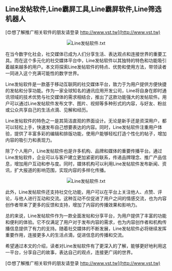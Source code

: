 ## **Line发帖软件,Line霸屏工具,Line霸屏软件,Line筛选机器人**

[😍想了解推广相关软件的朋友请登录 http://www.vst.tw](http://www.vst.tw)

 <center><img src="https://vst.tw/MP4/tuiguang/png/8.png" alt="Line发帖软件.txt"></center>

在当今数字化社会，社交媒体已成为人们分享生活、表达观点和连接世界的重要工具。而在这个多元化的社交媒体平台中，Line发帖软件以其独特的特色和功能吸引着越来越多的用户。本文将探索Line发帖软件的特点、优势和使用方法，带领读者一同进入这个充满可能性的数字世界。

Line发帖软件是一款基于移动互联网的社交媒体平台，致力于为用户提供方便快捷的发帖和分享功能。作为一家全球知名的通讯应用开发公司，Line将自身在即时通讯领域的技术优势与社交媒体的需求相结合，推出了这款功能强大的发帖软件。用户可以通过Line发帖软件发布文字、图片、视频等多种形式的内容，与好友、粉丝或公众共享自己的生活点滴、见解和经历。

Line发帖软件的特色之一是其简洁直观的界面设计。无论是新手还是资深用户，都可以轻松上手，快速发布自己想要表达的内容。同时，Line发帖软件注重用户体验，提供了丰富多彩的编辑和排版功能，使用户能够轻松打造个性化的帖子，增加内容的吸引力和表现力。

除了个人用户，Line发帖软件也是许多机构、品牌和媒体的重要传播平台。通过Line发帖软件，企业可以与客户建立更加紧密的联系，传递品牌理念、推广产品信息，增加用户互动和参与度。同时，媒体机构可以利用Line发帖软件发布新闻、资讯，扩大报道的影响范围，实现内容的多样化传播。

 <center><img src="https://vst.tw/MP4/tuiguang/png/4.png" alt="Line发帖软件.txt"></center>

此外，Line发帖软件还支持社交化功能，用户可以在平台上关注他人、点赞、评论，与他人进行互动和交流。这种互动不仅促进了用户之间的情感交流，也为内容创作者带来了更多的反馈和支持，增加了内容的传播效果和影响力。

总的来说，Line发帖软件作为一款全面发帖和分享平台，为用户提供了丰富的功能和便利的体验。它不仅满足了用户对于发布内容的需求，也为内容创作者和机构传播信息提供了有力的支持。随着社交媒体的不断发展，Line发帖软件必将继续发挥重要作用，连接更多人的生活点滴，促进信息的传播和交流。

希望通过本文的介绍，读者对Line发帖软件有了更深入的了解，能够更好地利用这一平台，分享自己的故事，表达自己的观点，连接更广阔的世界。

[😍想了解推广相关软件的朋友请登录 http://www.vst.tw](http://www.vst.tw)



